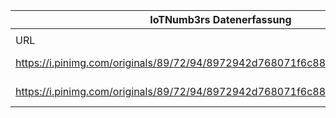 |IoTNumb3rs Datenerfassung|||||||||||
| ---- | ---- | ---- | ---- | ---- | ---- | ---- | ---- | ---- | ---- | ---- |
||||||||||||
|URL|home_url|filename|device_class|device_count|market_class|market_volume|prognosis_year|publication_year|authorship_class|Dropbox folder|
|https://i.pinimg.com/originals/89/72/94/8972942d768071f6c8879adb724b600f.png|https://www.pinterest.de/pin/751749362777681585/|file9_8972942d768071f6c8879adb724b600f.png|generic IoT|28000000000|||2020|2014|company|marielledemuth/20181124-1500|
|https://i.pinimg.com/originals/89/72/94/8972942d768071f6c8879adb724b600f.png|https://www.pinterest.de/pin/751749362777681585/|file9_8972942d768071f6c8879adb724b600f.png|||size|7.1E+12|2020|2014|company|marielledemuth/20181124-1500|
